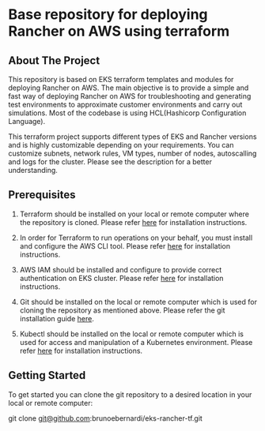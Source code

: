 # Base repository for deploying Rancher on AWS using terraform

## About The Project

This repository is based on EKS terraform templates and modules for deploying Rancher on AWS. The main objective is to provide a simple and fast way of deploying Rancher on AWS for troubleshooting and generating test environments to approximate customer environments and carry out simulations. Most of the codebase is using HCL(Hashicorp Configuration Language).

This terraform project supports different types of EKS and Rancher versions and is highly customizable depending on your requirements. You can customize subnets, network rules, VM types, number of nodes, autoscalling and logs for the cluster. Please see the description for a better understanding.

## Prerequisites
   
1. Terraform should be installed on your local or remote computer where the repository is cloned. Please refer [here](https://developer.hashicorp.com/terraform/tutorials/aws-get-started/install-cli) for installation instructions.

2. In order for Terraform to run operations on your behalf, you must install and configure the AWS CLI tool. Please refer [here](https://docs.aws.amazon.com/cli/latest/userguide/getting-started-install.html#getting-started-install-instructions) for installation instructions.

3. AWS IAM should be installed and configure to provide correct authentication on EKS cluster. Please refer [here](https://docs.aws.amazon.com/eks/latest/userguide/install-aws-iam-authenticator.html) for installation instructions.

4. Git should be installed on the local or remote computer which is used for cloning the repository as mentioned above. Please refer the git installation guide [here](https://github.com/git-guides/install-git).
   
5. Kubectl should be installed on the local or remote computer which is used for access and manipulation of a Kubernetes environment. Please refer [here](https://kubernetes.io/docs/tasks/tools/) for installation instructions.



## Getting Started

To get started you can clone the git repository to a desired location in your local or remote computer:

git clone git@github.com:brunoebernardi/eks-rancher-tf.git
